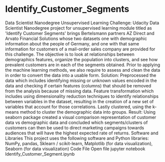 # Identify_Customer_Segments
Data Scientist Nanodegree Unsupervised Learning Challenge: Udacity Data Scientist Nanodegree project for unsupervised learning module titled as 'Identify Customer Segments' brings Bertelsmann partners AZ Direct and Arvato Financial Solutions whose two datasets one with demographic information about the people of Germany, and one with that same information for customers of a mail-order sales company are provided for this challenge. The objective is to look at relationships between demographics features, organize the population into clusters, and see how prevalent customers are in each of the segments obtained. Prior to applying the machine learning methods, we also require to assess and clean the data in order to convert the data into a usable form.  Solution: Preprocessed the data which includes identifying missing or unknown values encoded in the data and checking if certain features (columns) that should be removed from the analysis because of missing data. Feature transformation which includes using dimensionality reduction techniques to identify relationships between variables in the dataset, resulting in the creation of a new set of variables that account for those correlations. Lastly clustered, using the k-means method to cluster the demographic data into groups.  Result: Using seaborn package created a visual comparison representation of customer data vs demographic data and concluded which segments/clusters of customers can then be used to direct marketing campaigns towards audiences that will have the highest expected rate of returns.  Software and Libraries This project uses the following software and Python libraries: NumPy, pandas, Sklearn / scikit-learn, Matplotlib (for data visualization), Seaborn (for data visualization)  Code File Open file jupyter notebook Identify_Customer_Segment.ipynb
